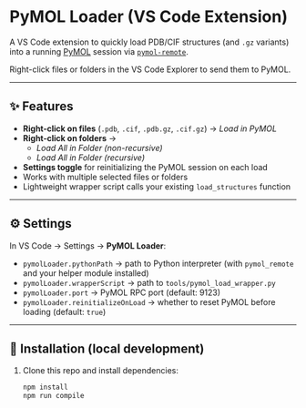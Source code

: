 # PyMOL Loader (VS Code Extension)

A VS Code extension to quickly load PDB/CIF structures (and `.gz` variants) into a running [PyMOL](https://pymol.org/) session via [`pymol-remote`](https://github.com/tristan0x/pymol-remote).

Right-click files or folders in the VS Code Explorer to send them to PyMOL.

---

## ✨ Features
- **Right-click on files** (`.pdb`, `.cif`, `.pdb.gz`, `.cif.gz`) → *Load in PyMOL*  
- **Right-click on folders** →  
  - *Load All in Folder (non-recursive)*  
  - *Load All in Folder (recursive)*  
- **Settings toggle** for reinitializing the PyMOL session on each load  
- Works with multiple selected files or folders  
- Lightweight wrapper script calls your existing `load_structures` function

---

## ⚙️ Settings
In VS Code → Settings → **PyMOL Loader**:

- `pymolLoader.pythonPath` → path to Python interpreter (with `pymol_remote` and your helper module installed)  
- `pymolLoader.wrapperScript` → path to `tools/pymol_load_wrapper.py`  
- `pymolLoader.port` → PyMOL RPC port (default: 9123)  
- `pymolLoader.reinitializeOnLoad` → whether to reset PyMOL before loading (default: `true`)

---

## 🚀 Installation (local development)

1. Clone this repo and install dependencies:
   ```bash
   npm install
   npm run compile